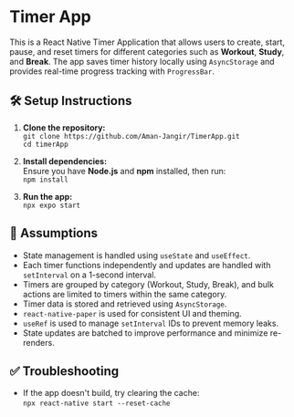 # Timer App

This is a React Native Timer Application that allows users to create, start, pause, and reset timers for different categories such as **Workout**, **Study**, and **Break**. The app saves timer history locally using `AsyncStorage` and provides real-time progress tracking with `ProgressBar`.

## 🛠️ Setup Instructions
1. **Clone the repository:**  
   `git clone https://github.com/Aman-Jangir/TimerApp.git`  
   `cd timerApp`  

2. **Install dependencies:**  
   Ensure you have **Node.js** and **npm** installed, then run:  
   `npm install`  

3. **Run the app:**  
   `npx expo start`  


## 🌟 Assumptions
- State management is handled using `useState` and `useEffect`.  
- Each timer functions independently and updates are handled with `setInterval` on a 1-second interval.  
- Timers are grouped by category (Workout, Study, Break), and bulk actions are limited to timers within the same category.  
- Timer data is stored and retrieved using `AsyncStorage`.  
- `react-native-paper` is used for consistent UI and theming.  
- `useRef` is used to manage `setInterval` IDs to prevent memory leaks.  
- State updates are batched to improve performance and minimize re-renders.  

## ✅ Troubleshooting
- If the app doesn't build, try clearing the cache:  
`npx react-native start --reset-cache`  

